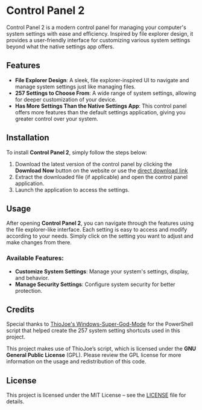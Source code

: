 # Control Panel 2

Control Panel 2 is a modern control panel for managing your computer's system settings with ease and efficiency. Inspired by file explorer design, it provides a user-friendly interface for customizing various system settings beyond what the native settings app offers.

## Features

- **File Explorer Design**: A sleek, file explorer-inspired UI to navigate and manage system settings just like managing files.
- **257 Settings to Choose From**: A wide range of system settings, allowing for deeper customization of your device.
- **Has More Settings Than the Native Settings App**: This control panel offers more features than the default settings application, giving you greater control over your system.

## Installation

To install **Control Panel 2**, simply follow the steps below:

1. Download the latest version of the control panel by clicking the **Download Now** button on the website or use the [direct download link](https://www.dropbox.com/scl/fi/kagp7w7mhb0oa00ndf5pj/cp2.7z?rlkey=m3l36mwpqoa39wuq17cyvph09&st=gpbrhwok&dl=1)
2. Extract the downloaded file (if applicable) and open the control panel application.
3. Launch the application to access the settings.

## Usage

After opening **Control Panel 2**, you can navigate through the features using the file explorer-like interface. Each setting is easy to access and modify according to your needs. Simply click on the setting you want to adjust and make changes from there.

### Available Features:
- **Customize System Settings**: Manage your system's settings, display, and behavior.
- **Manage Security Settings**: Configure system security for better protection.

## Credits

Special thanks to [ThioJoe's Windows-Super-God-Mode](https://github.com/ThioJoe/Windows-Super-God-Mode) for the PowerShell script that helped create the 257 system setting shortcuts used in this project. 

This project makes use of ThioJoe’s script, which is licensed under the **GNU General Public License** (GPL). Please review the GPL license for more information on the usage and redistribution of this code.

## License

This project is licensed under the MIT License – see the [LICENSE](LICENSE) file for details.

